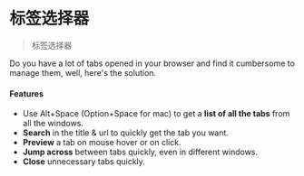 # 标签选择器

> 标签选择器

Do you have a lot of tabs opened in your browser and find it cumbersome to manage them, well, here's the solution.


#### Features
* Use Alt+Space (Option+Space for mac) to get a **list of all the tabs** from all the windows.
* **Search** in the title & url to quickly get the tab you want.
* **Preview** a tab on mouse hover or on click.
* **Jump across** between tabs quickly, even in different windows.
* **Close** unnecessary tabs quickly.

